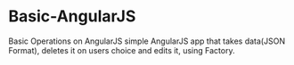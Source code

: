 # Basic-AngularJS
Basic Operations on AngularJS
simple AngularJS app that takes data(JSON Format), deletes it on users choice and edits it, using Factory.
